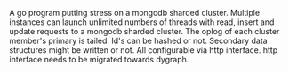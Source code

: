 A go program putting stress on a mongodb sharded cluster.
Multiple instances can launch unlimited numbers of threads with read, insert and update requests to a mongodb sharded cluster.
The oplog of each cluster member's primary is tailed.
Id's can be hashed or not.
Secondary data structures might be written or not.
All configurable via http interface.
http interface needs to be migrated towards dygraph.